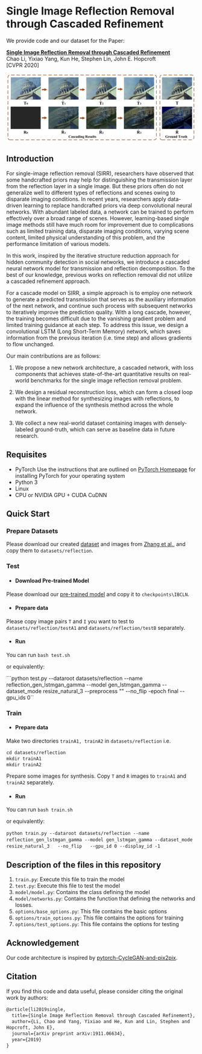 # Single Image Reflection Removal through Cascaded Refinement  

We provide code and our dataset for the Paper:

**[Single Image Reflection Removal through Cascaded Refinement  ][1]**\
Chao Li, Yixiao Yang, Kun He, Stephen Lin, John E. Hopcroft\
[CVPR 2020]

<img src='imgs/cascading_results.png'/>



## Introduction

For single-image reflection removal (SIRR), researchers have observed that some handcrafted priors may help for distinguishing the transmission layer from the reflection layer in a single image. But these priors often do not generalize well to different types of reflections and scenes owing to disparate imaging conditions. In recent years, researchers apply data-driven learning to replace handcrafted priors via deep convolutional neural networks. With abundant labeled data, a network can be trained to perform effectively over a broad range of scenes. However, learning-based single image methods still have much room for improvement due to complications such as limited training data, disparate
imaging conditions, varying scene content, limited physical understanding of this problem, and the performance limitation of various models.

In this work, inspired by the iterative structure reduction approach for hidden community detection in social networks, we introduce a cascaded neural network model for transmission and reflection decomposition. To the best of our knowledge, previous works on reflection removal did not utilize a cascaded refinement approach.  

For a cascade model on SIRR, a simple approach is to employ one network to generate a predicted transmission that serves as the auxiliary information of the next network, and continue such process with subsequent networks to iteratively improve the prediction quality. With a long cascade, however, the training becomes difficult due to the  vanishing gradient problem and limited training guidance at each step. To address this issue, we design a convolutional LSTM (Long Short-Term Memory) network, which saves information from the previous iteration (i.e. time step) and allows gradients to flow unchanged.  

Our main contributions are as follows:

1) We propose a new network architecture, a cascaded network, with loss components that achieves state-of-the-art quantitative results on real-world benchmarks for the single image reflection removal problem. 

2) We design a residual reconstruction loss, which can form a closed loop with the linear method for synthesizing images with reflections, to expand the influence of the synthesis method across the whole network.  

3) We collect a new real-world dataset containing images with densely-labeled ground-truth, which can serve as baseline data in future research. 



## Requisites

* PyTorch
  Use the instructions that are outlined on [PyTorch Homepage][2] for installing PyTorch for your operating system
* Python 3
* Linux
* CPU or NVIDIA GPU + CUDA CuDNN



## Quick Start

### Prepare Datasets

Please download our created [dataset](https://drive.google.com/file/d/1YWkm80jWsjX6XwLTHOsa8zK3pSRalyCg/view?usp=sharing ) and images from [Zhang et al.][3], and copy them to ```datasets/reflection```.



### Test

- #### Download Pre-trained Model

Please download our [pre-trained model](https://drive.google.com/file/d/1Dnlb875jP-F3vcFHlolcPTXFn4RmnQNr/view?usp=sharing) and copy it to ```checkpoints\IBCLN```.

- #### Prepare data

Please copy image pairs ```T``` and ```I``` you want to test to ```datasets/reflection/testA1``` and ```datasets/reflection/testB``` separately.

- #### Run

You can run ```bash test.sh```

or equivalently:

```python test.py --dataroot datasets/reflection --name reflection_gen_lstmgan_gamma --model gen_lstmgan_gamma --dataset_mode resize_natural_3  --preprocess "" --no_flip  -epoch final --gpu_ids 0``



### Train

- #### Prepare data

Make two directories ```trainA1, trainA2``` in ```datasets/reflection``` i.e.

```
cd datasets/reflection
mkdir trainA1
mkdir trainA2
```

Prepare some images for synthesis. Copy ```T``` and ```R``` images to ```trainA1``` and ```trainA2``` separately.

- #### Run

You can run ```bash train.sh```

or equivalently:

```python train.py --dataroot datasets/reflection --name reflection_gen_lstmgan_gamma --model gen_lstmgan_gamma --dataset_mode resize_natural_3   --no_flip   --gpu_id 0 --display_id -1```




## Description of the files in this repository

1) ``train.py``: Execute this file to train the model 
2) ``test.py``: Execute this file to test the model 
3) ``model/model.py``: Contains the class defining the model
4) ``model/networks.py``: Contains the function that defining the networks and losses.
5) ``options/base_options.py``: This file contains the basic options
6) ``options/train_options.py``: This file contains the options for training
7) ``options/test_options.py``: This file contains the options for testing



## Acknowledgement

Our code architecture  is inspired by [pytorch-CycleGAN-and-pix2pix](https://github.com/junyanz/pytorch-CycleGAN-and-pix2pix).



## Citation

If you find this code and data useful, please consider citing the original work by authors:

```
@article{li2019single,
  title={Single Image Reflection Removal through Cascaded Refinement},
  author={Li, Chao and Yang, Yixiao and He, Kun and Lin, Stephen and Hopcroft, John E},
  journal={arXiv preprint arXiv:1911.06634},
  year={2019}
}
```



[1]: https://arxiv.org/pdf/1911.06634.pdf
[2]: http://pytorch.org/docs/master
[3]: https://drive.google.com/drive/folders/1NYGL3wQ2pRkwfLMcV2zxXDV8JRSoVxwA
[4]: http://rose1.ntu.edu.sg/Datasets/sir2Benchmark.asp
[5]: https://drive.google.com/file/d/1YWkm80jWsjX6XwLTHOsa8zK3pSRalyCg/view?usp=sharing